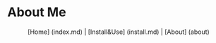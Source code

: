 

# About Me


<p align="center">
  [Home] (index.md) |
  [Install&Use] (install.md) |
  [About] (about)
</p>

